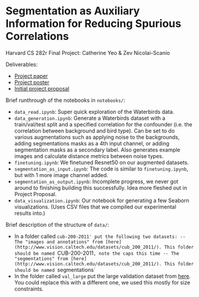 # Segmentation as Auxiliary Information for Reducing Spurious Correlations

Harvard CS 282r Final Project: Catherine Yeo & Zev Nicolai-Scanio

Deliverables:
- [Project paper](CS_282r_Project_Paper.pdf)
- [Project poster](CS_282r_Project_Poster.pdf)
- [Initial project proposal](CS_282r_Project_Proposal.pdf)

Brief runthrough of the notebooks in `notebooks/`:
- `data_read.ipynb`: Super quick exploration of the Waterbirds data.
- `data_generation.ipynb`: Generate a Waterbirds dataset with a train/val/test split and a specified correlation for the confounder (i.e. the correlation between background and bird type). Can be set to do various augmentations such as applying noise to the backgrounds, adding segmentations masks as a 4th input channel, or adding segmentation masks as a secondary label. Also generates example images and calculate distance metrics between noise types.
- `finetuning.ipynb`: We finetuned Resnet50 on our augmented datasets.
- `segmentation_as_input.ipynb`: The code is similar to `finetuning.ipynb`, but with 1 more image channel added.
- `segmentation_as_output.ipynb`:  Incomplete progress, we never got around to finishing building this successfully. Idea more fleshed out in Project Proposal.
- `data_visualization.ipynb`: Our notebook for generating a few Seaborn visualizations. (Uses CSV files that we compiled our experimental results into.) 

Brief description of the structure of `data/`:
 - In a folder called `cub-200-2011' put the following two datasets:
 -- The "images and annotations" from [here](http://www.vision.caltech.edu/datasets/cub_200_2011/). This folder should be named `CUB-200-2011`, note the caps this time
 -- The "segmentations" from [here](http://www.vision.caltech.edu/datasets/cub_200_2011/). This folder should be named `segmentations`
 - In the folder called `val_large` put the large validation dataset from [here](http://places2.csail.mit.edu/download.html). You could replace this with a different one, we used this mostly for size constraints. 
